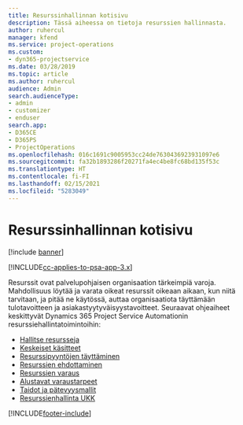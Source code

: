 ```yaml
---
title: Resurssinhallinnan kotisivu
description: Tässä aiheessa on tietoja resurssien hallinnasta.
author: ruhercul
manager: kfend
ms.service: project-operations
ms.custom:
- dyn365-projectservice
ms.date: 03/28/2019
ms.topic: article
ms.author: ruhercul
audience: Admin
search.audienceType:
- admin
- customizer
- enduser
search.app:
- D365CE
- D365PS
- ProjectOperations
ms.openlocfilehash: 016c1691c9005953cc24de7630436923931097e6
ms.sourcegitcommit: fa32b1893286f20271fa4ec4be8fc68bd135f53c
ms.translationtype: HT
ms.contentlocale: fi-FI
ms.lasthandoff: 02/15/2021
ms.locfileid: "5283049"
---
```

# <a name="resource-management-home-page"></a>Resurssinhallinnan kotisivu

[!include [banner](../includes/psa-now-project-operations.md)]

[!INCLUDE[cc-applies-to-psa-app-3.x](../includes/cc-applies-to-psa-app-3x.md)]

Resurssit ovat palvelupohjaisen organisaation tärkeimpiä varoja. Mahdollisuus löytää ja varata oikeat resurssit oikeaan aikaan, kun niitä tarvitaan, ja pitää ne käytössä, auttaa organisaatiota täyttämään tulotavoitteen ja asiakastyytyväisyystavoitteet. Seuraavat ohjeaiheet keskittyvät Dynamics 365 Project Service Automationin resurssiehallintatoimintoihin:

- [Hallitse resursseja](manage-resources.md)
- [Keskeiset käsitteet](reports-key-concepts.md)
- [Resurssipyyntöjen täyttäminen](resource-management-fulfill-requests.md)
- [Resurssien ehdottaminen](resource-management-propose-resources.md)
- [Resurssien varaus](resource-management-book-resources-scheduleboard.md)
- [Alustavat varaustarpeet](resource-management-softbook-requirements.md)
- [Taidot ja pätevyysmallit](resource-management-skills-proficiency.md)
- [Resurssienhallinta UKK](resource-management-faq.md)


[!INCLUDE[footer-include](../includes/footer-banner.md)]